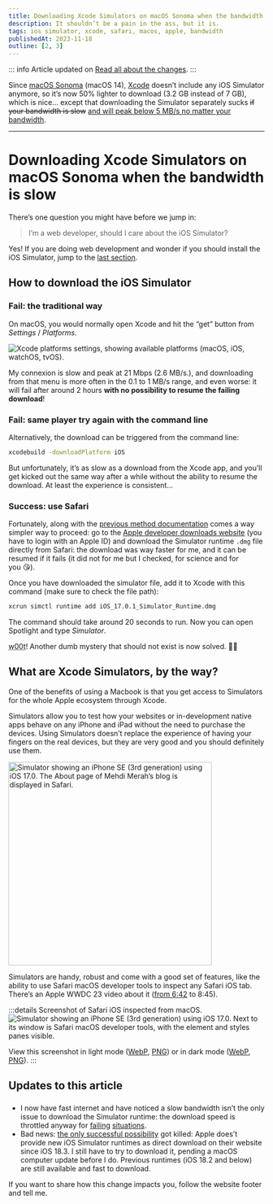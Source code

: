 ```yaml
---
title: Downloading Xcode Simulators on macOS Sonoma when the bandwidth is slow
description: It shouldn’t be a pain in the ass, but it is.
tags: ios simulator, xcode, safari, macos, apple, bandwidth
publishedAt: 2023-11-18
outline: [2, 3]
---
```


::: info Article updated on <datetime date="2025-02-07" formatter="longdate"/>
[Read all about the changes](../articles/macos-sonoma-download-xcode-simulators-slow-bandwidth.md#updates-to-this-article).
:::

Since [macOS Sonoma](https://www.apple.com/macos/sonoma/) (macOS 14), [Xcode](https://developer.apple.com/xcode/) doesn’t include any iOS Simulator anymore, so it’s now 50% lighter to download (3.2 GB instead of 7 GB), which is nice… except that downloading the Simulator separately sucks <del datetime="2025-06-07">if your bandwidth is slow</del> <ins datetime="2025-06-07">and will peak below 5 MB/s no matter your bandwidth</ins>.

---
# Downloading Xcode Simulators on macOS Sonoma when the bandwidth is slow

<datetime :date="$frontmatter.publishedAt" formatter="longdate"/>

There’s one question you might have before we jump in:

> I’m a web developer, should I care about the iOS Simulator?

Yes! If you are doing web development and wonder if you should install the iOS Simulator, jump to the [last section](#what-are-xcode-simulators-by-the-way).

## How to download the iOS Simulator

### Fail: the traditional way

On macOS, you would normally open Xcode and hit the “get” button from _Settings_ / _Platforms_.

<picture>
    <source media="(prefers-color-scheme: dark)" srcset="/content/xcode-settings-platforms-dark.webp" type="image/webp"/>
    <source media="(prefers-color-scheme: dark)" srcset="/content/xcode-settings-platforms-dark.png" type="image/png"/>
    <source media="(prefers-color-scheme: light)" srcset="/content/xcode-settings-platforms-light.webp" type="image/webp"/>
    <img src="/content/xcode-settings-platforms-light.png" alt="Xcode platforms settings, showing available platforms (macOS, iOS, watchOS, tvOS)." style="margin-inline: auto;" />
</picture>

My connexion is slow and peak at 21 Mbps (2.6 MB/s.), and downloading from that menu is more often in the 0.1 to 1 MB/s range, and even worse: it will fail after around 2 hours **with no possibility to resume the failing download**!

### Fail: same player try again with the command line

Alternatively, the download can be triggered from the command line:

```sh
xcodebuild -downloadPlatform iOS
```

But unfortunately, it’s as slow as a download from the Xcode app, and you’ll get kicked out the same way after a while without the ability to resume the download. At least the experience is consistent…

### Success: use Safari

Fortunately, along with the [previous method documentation](https://developer.apple.com/documentation/xcode/installing-additional-simulator-runtimes#Install-and-manage-Simulator-runtimes-from-the-command-line) comes a way simpler way to proceed: go to the [Apple developer downloads website](https://developer.apple.com/download/all/?q=ios%20Simulator%20runtime) (you have to login with an Apple ID) and download the Simulator runtime `.dmg` file directly from Safari: the download was way faster for me, and it can be resumed if it fails (it did not for me but I checked, for science and for you 😘).

Once you have downloaded the simulator file, add it to Xcode with this command (make sure to check the file path):

```sh
xcrun simctl runtime add iOS_17.0.1_Simulator_Runtime.dmg
```

The command should take around 20 seconds to run. Now you can open Spotlight and type _Simulator_.

<abbr title="We own the other team">w00t</abbr>! Another dumb mystery that should not exist is now solved. 💁‍♂️

## What are Xcode Simulators, by the way?

One of the benefits of using a Macbook is that you get access to Simulators for the whole Apple ecosystem through Xcode.

Simulators allow you to test how your websites or in-development native apps behave on any iPhone and iPad without the need to purchase the devices. Using Simulators doesn’t replace the experience of having your fingers on the real devices, but they are very good and you should definitely use them.

<picture>
    <source media="(prefers-color-scheme: dark)" srcset="/content/simulator-mehdi-blog-dark.webp" type="image/webp"/>
    <source media="(prefers-color-scheme: dark)" srcset="/content/simulator-mehdi-blog-dark.png" type="image/png"/>
    <source media="(prefers-color-scheme: light)" srcset="/content/simulator-mehdi-blog-light.webp" type="image/webp" />
    <img src="/content/simulator-mehdi-blog-light.png" alt="Simulator showing an iPhone SE (3rd generation) using iOS 17.0. The About page of Mehdi Merah’s blog is displayed in Safari." width="400" style="margin-inline: auto;" />
</picture>

Simulators are handy, robust and come with a good set of features, like the ability to use Safari macOS developer tools to inspect any Safari iOS tab. There’s an Apple WWDC 23 video about it ([from 6:42](https://developer.apple.com/videos/play/wwdc2023/10262?time=402) to 8:45).

:::details Screenshot of Safari iOS inspected from macOS.
<picture>
    <source media="(prefers-color-scheme: dark)" srcset="/content/ios-simulator-safari-dark.webp" type="image/webp"/>
    <source media="(prefers-color-scheme: dark)" srcset="/content/ios-simulator-safari-dark.png" type="image/png"/>
    <source media="(prefers-color-scheme: light)" srcset="/content/ios-simulator-safari-light.webp" type="image/webp"/>
    <img src="/content/ios-simulator-safari-light.png" alt="Simulator showing an iPhone SE (3rd generation) using iOS 17.0. Next to its window is Safari macOS developer tools, with the element and styles panes visible." style="margin-inline: auto;" />
</picture>

View this screenshot in light mode ([WebP](/content/ios-simulator-safari-light.webp), [PNG](/content/ios-simulator-safari-light.png)) or in dark mode ([WebP](/content/ios-simulator-safari-dark.webp), [PNG](/content/ios-simulator-safari-dark.png)).
:::

## Updates to this article

### <datetime date="2025-02-07" formatter="longdate"/>

- I now have fast internet and have noticed a slow bandwidth isn’t the only issue to download the Simulator runtime: the download speed is throttled anyway for [failing](#fail-the-traditional-way) [situations](#fail-same-player-try-again-with-the-command-line).
- Bad news: [the only successful possibility](#success-use-safari) got killed: Apple does’t provide new iOS Simulator runtimes as direct download on their website since iOS 18.3. I still have to try to download it, pending a macOS computer update before I do. Previous runtimes (iOS 18.2 and below) are still available and fast to download.

If you want to share how this change impacts you, follow the website footer and tell me.
